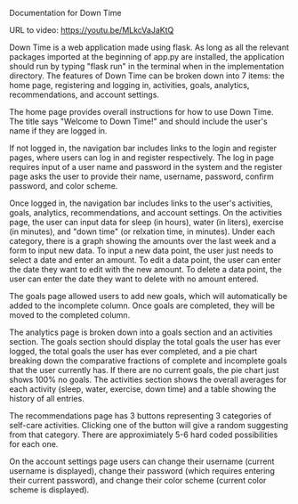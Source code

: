 Documentation for Down Time

URL to video: https://youtu.be/MLkcVaJaKtQ

Down Time is a web application made using flask. As long as all the relevant packages imported at the beginning of app.py are installed, the application should run by typing "flask run" in the terminal when in the implementation directory. The features of Down Time can be broken down into 7 items: the home page, registering and logging in, activities, goals, analytics, recommendations, and account settings.

The home page provides overall instructions for how to use Down Time. The title says "Welcome to Down Time!" and should include the user's name if they are logged in.

If not logged in, the navigation bar includes links to the login and register pages, where users can log in and register respectively. The log in page requires input of a user name and password in the system and the register page asks the user to provide their name, username, password, confirm password, and color scheme.

Once logged in, the navigation bar includes links to the user's activities, goals, analytics, recommendations, and account settings. On the activities page, the user can input data for sleep (in hours), water (in liters), exercise (in minutes), and "down time" (or relxation time, in minutes). Under each category, there is a graph showing the amounts over the last week and a form to input new data. To input a new data point, the user just needs to select a date and enter an amount. To edit a data point, the user can enter the date they want to edit with the new amount. To delete a data point, the user can enter the date they want to delete with no amount entered.

The goals page allowed users to add new goals, which will automatically be added to the incomplete column. Once goals are completed, they will be moved to the completed column.

The analytics page is broken down into a goals section and an activities section. The goals section should display the total goals the user has ever logged, the total goals the user has ever completed, and a pie chart breaking down the comparative fractions of complete and incomplete goals that the user currently has. If there are no current goals, the pie chart just shows 100% no goals. The activities section shows the overall averages for each activity (sleep, water, exercise, down time) and a table showing the history of all entries.

The recommendations page has 3 buttons representing 3 categories of self-care activities. Clicking one of the button will give a random suggesting from that category. There are approximiately 5-6 hard coded possibilities for each one.

On the account settings page users can change their username (current username is displayed), change their password (which requires entering their current password), and change their color scheme (current color scheme is displayed).
